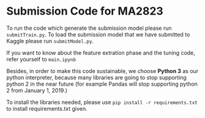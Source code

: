 # Submission Code for MA2823

To run the code which generate the submission model please run `submitTrain.py`. To load the submission model that we have submitted to Kaggle please run `submitModel.py`. 

If you want to know about the feature extration phase and the tuning code, refer yourself to `main.ipynb`

Besides, in order to make this code sustainable, we choose **Python 3** as our python interpreter, because many libraries are going to stop supporting python 2 in the near future (for example Pandas will stop supporting python 2 from January 1, 2019.)

To install the libraries needed, please use `pip install -r requirements.txt` to install requirements.txt given.

